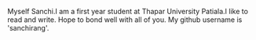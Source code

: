 Myself Sanchi.I am a first year student at Thapar University Patiala.I like to read and write. Hope to bond well with all of you.
My github username is 'sanchirang'.
